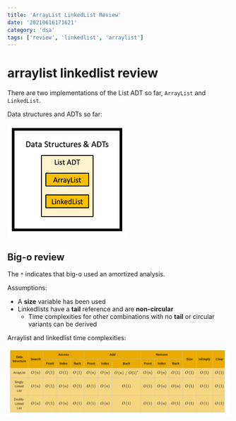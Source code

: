 ```yaml
---
title: 'ArrayList LinkedList Review'
date: '20210616171621'
category: 'dsa'
tags: ['review', 'linkedlist', 'arraylist']
---
```


# arraylist linkedlist review
There are two implementations of the List ADT so far, `ArrayList` and `LinkedList`.

Data structures and ADTs so far:

![Data structures and ADTs](./20210616171708-img-1.png)

## Big-o review
The `*` indicates that big-o used an amortized analysis.

Assumptions:
* A **size** variable has been used
* Linkedlists have a **tail** reference and are **non-circular**
    * Time complexities for other combinations with no **tail** or circular variants can be derived

Arraylist and linkedlist time complexities:


![Arraylist and linkedlist time complexities](./20210616172336-img-2.png)


